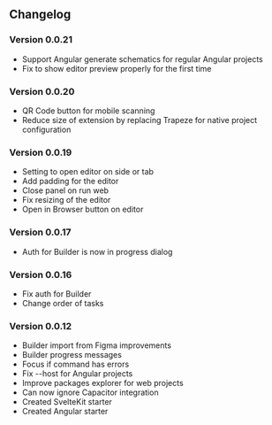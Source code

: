 ## Changelog

### Version 0.0.21

- Support Angular generate schematics for regular Angular projects
- Fix to show editor preview properly for the first time

### Version 0.0.20

- QR Code button for mobile scanning
- Reduce size of extension by replacing Trapeze for native project configuration

### Version 0.0.19

- Setting to open editor on side or tab
- Add padding for the editor
- Close panel on run web
- Fix resizing of the editor
- Open in Browser button on editor

### Version 0.0.17

- Auth for Builder is now in progress dialog

### Version 0.0.16

- Fix auth for Builder
- Change order of tasks

### Version 0.0.12

- Builder import from Figma improvements
- Builder progress messages
- Focus if command has errors
- Fix --host for Angular projects
- Improve packages explorer for web projects
- Can now ignore Capacitor integration
- Created SvelteKit starter
- Created Angular starter

